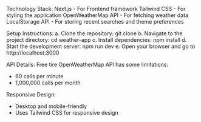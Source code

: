 Technology Stack:
Next.js - For Frontend framework
Tailwind CSS - For styling the application
OpenWeatherMap API - For fetching weather data
LocalStorage API - For storing recent searches and theme preferences

Setup Instructions:
a. Clone the repository:
git clone <repository-url>
b. Navigate to the project directory:
cd weather-app
c. Install dependencies:
npm install
d. Start the development server:
npm run dev
e. Open your browser and go to http://localhost:3000

API Details:
Free tire OpenWeatherMap API has some limitations:
- 60 calls per minute
- 1,000,000 calls per month

Responsive Design:
- Desktop and mobile-friendly
- Uses Tailwind CSS for responsive design